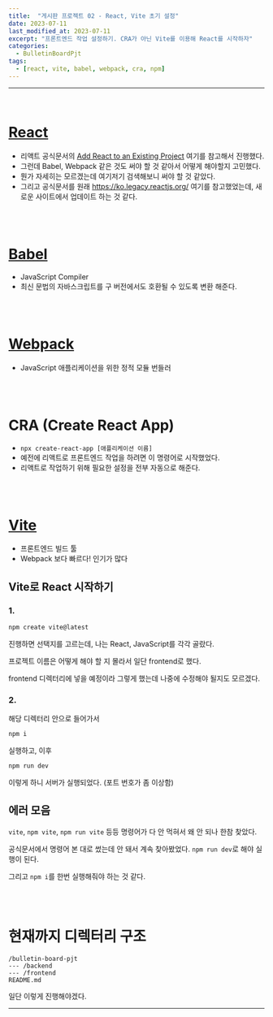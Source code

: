 ```yaml
---
title:  "게시판 프로젝트 02 - React, Vite 초기 설정"
date: 2023-07-11
last_modified_at: 2023-07-11
excerpt: "프론트엔드 작업 설정하기. CRA가 아닌 Vite를 이용해 React를 시작하자"
categories:
  - BulletinBoardPjt
tags:
  - [react, vite, babel, webpack, cra, npm]
---
```


---

<br>

# [React](https://react.dev)

- 리액트 공식문서의 [Add React to an Existing Project](https://react.dev/learn/add-react-to-an-existing-project) 여기를 참고해서 진행했다.
- 그런데 Babel, Webpack 같은 것도 써야 할 것 같아서 어떻게 해야할지 고민했다.
- 뭔가 자세히는 모르겠는데 여기저기 검색해보니 써야 할 것 같았다.
- 그리고 공식문서를 원래 https://ko.legacy.reactjs.org/ 여기를 참고했었는데, 새로운 사이트에서 업데이트 하는 것 같다.

<br>
<br>

# [Babel](https://babeljs.io/)

- JavaScript Compiler
- 최신 문법의 자바스크립트를 구 버전에서도 호환될 수 있도록 변환 해준다.

<br>
<br>

# [Webpack](https://webpack.kr/)

- JavaScript 애플리케이션을 위한 정적 모듈 번들러


<br>
<br>

# CRA (Create React App)

- `npx create-react-app [애플리케이션 이름]`
- 예전에 리액트로 프론트엔드 작업을 하려면 이 명령어로 시작했었다.
- 리액트로 작업하기 위해 필요한 설정을 전부 자동으로 해준다.

<br>
<br>

# [Vite](https://ko.vitejs.dev/)

- 프론트엔드 빌드 툴
- Webpack 보다 빠르다! 인기가 많다

## Vite로 React 시작하기

### 1.

```sh
npm create vite@latest
```

진행하면 선택지를 고르는데, 나는 React, JavaScript를 각각 골랐다.

프로젝트 이름은 어떻게 해야 할 지 몰라서 일단 frontend로 했다.

frontend 디렉터리에 넣을 예정이라 그렇게 했는데 나중에 수정해야 될지도 모르겠다.

### 2.

해당 디렉터리 안으로 들어가서

```sh
npm i
```

실행하고, 이후

```sh
npm run dev
```

이렇게 하니 서버가 실행되었다. (포트 번호가 좀 이상함)

## 에러 모음

`vite`, `npm vite`, `npm run vite` 등등 명령어가 다 안 먹혀서 왜 안 되나 한참 찾았다.

공식문서에서 명령어 본 대로 썼는데 안 돼서 계속 찾아봤었다. `npm run dev`로 해야 실행이 된다.

그리고 `npm i`를 한번 실행해줘야 하는 것 같다.

<br>
<br>

# 현재까지 디렉터리 구조

```
/bulletin-board-pjt
--- /backend
--- /frontend
README.md
```

일단 이렇게 진행해야겠다.

---
